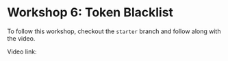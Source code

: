 # Workshop 6: Token Blacklist

To follow this workshop, checkout the `starter` branch and follow along with the video. 

Video link: